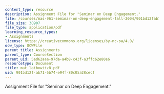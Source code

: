 ```yaml
---
content_type: resource
description: Assignment File for "Seminar on Deep Engagement."
file: /courses/mas-961-seminar-on-deep-engagement-fall-2004/901bd12fab716b74e94f80c05a28cecf_mat_laibowitz8.pdf
file_size: 38907
file_type: application/pdf
learning_resource_types:
- Assignments
license: https://creativecommons.org/licenses/by-nc-sa/4.0/
ocw_type: OCWFile
parent_title: Assignments
parent_type: CourseSection
parent_uid: 5ad62aaa-97da-a4b8-c43f-a3ffc62e80e6
resourcetype: Document
title: mat_laibowitz8.pdf
uid: 901bd12f-ab71-6b74-e94f-80c05a28cecf
---
```

Assignment File for "Seminar on Deep Engagement."